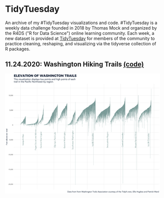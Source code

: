 # TidyTuesday

An archive of my #TidyTuesday visualizations and code. #TidyTuesday is a weekly data challenge founded in 2018 by Thomas Mock and organized by the R4DS ("R for Data Science") online learning community. Each week, a new dataset is provided at [TidyTuesday](https://github.com/rfordatascience/tidytuesday) for members of the community to practice cleaning, reshaping, and visualizing via the tidyverse collection of R packages.

## 11.24.2020: Washington Hiking Trails [(code)](https://github.com/lmckone/TidyTuesday/blob/master/R/hike.R)

![./plots/hike.png](https://github.com/lmckone/TidyTuesday/blob/master/plots/hike.png)


